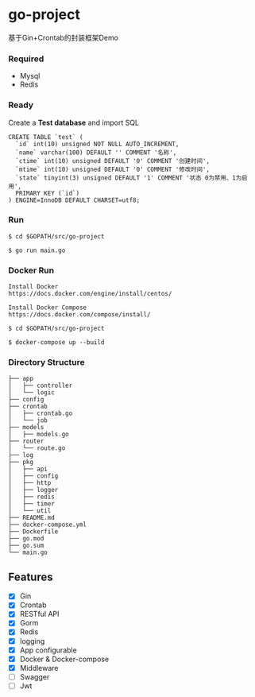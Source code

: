 # go-project

基于Gin+Crontab的封装框架Demo

### Required

- Mysql
- Redis

### Ready

Create a **Test database** and import SQL

```
CREATE TABLE `test` (
  `id` int(10) unsigned NOT NULL AUTO_INCREMENT,
  `name` varchar(100) DEFAULT '' COMMENT '名称',
  `ctime` int(10) unsigned DEFAULT '0' COMMENT '创建时间',
  `mtime` int(10) unsigned DEFAULT '0' COMMENT '修改时间',
  `state` tinyint(3) unsigned DEFAULT '1' COMMENT '状态 0为禁用、1为启用',
  PRIMARY KEY (`id`)
) ENGINE=InnoDB DEFAULT CHARSET=utf8;
```

### Run

```
$ cd $GOPATH/src/go-project

$ go run main.go 
```

### Docker Run

```
Install Docker
https://docs.docker.com/engine/install/centos/

Install Docker Compose
https://docs.docker.com/compose/install/

$ cd $GOPATH/src/go-project

$ docker-compose up --build
```

### Directory Structure

```
├── app
│   ├── controller
│   └── logic
├── config
├── crontab
│   ├── crontab.go
│   └── job
├── models
│   ├── models.go
├── router
│   └── route.go
├── log
├── pkg
│   ├── api
│   ├── config
│   ├── http
│   ├── logger
│   ├── redis
│   ├── timer
│   └── util
├── README.md
├── docker-compose.yml
├── Dockerfile
├── go.mod
├── go.sum
└── main.go
```

## Features

- [x] Gin
- [x] Crontab
- [x] RESTful API
- [x] Gorm
- [x] Redis
- [x] logging
- [x] App configurable
- [x] Docker & Docker-compose
- [x] Middleware
- [ ] Swagger
- [ ] Jwt
